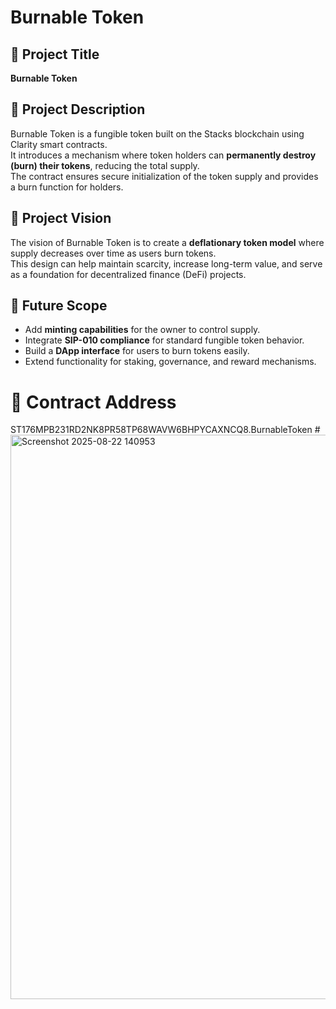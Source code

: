 # Burnable Token  

## 📌 Project Title  
**Burnable Token**  

## 📖 Project Description  
Burnable Token is a fungible token built on the Stacks blockchain using Clarity smart contracts.  
It introduces a mechanism where token holders can **permanently destroy (burn) their tokens**, reducing the total supply.  
The contract ensures secure initialization of the token supply and provides a burn function for holders.  

## 🎯 Project Vision  
The vision of Burnable Token is to create a **deflationary token model** where supply decreases over time as users burn tokens.  
This design can help maintain scarcity, increase long-term value, and serve as a foundation for decentralized finance (DeFi) projects.  

## 🚀 Future Scope  
- Add **minting capabilities** for the owner to control supply.  
- Integrate **SIP-010 compliance** for standard fungible token behavior.  
- Build a **DApp interface** for users to burn tokens easily.  
- Extend functionality for staking, governance, and reward mechanisms.  

# 📜 Contract Address  
ST176MPB231RD2NK8PR58TP68WAVW6BHPYCAXNCQ8.BurnableToken
#<img width="1919" height="903" alt="Screenshot 2025-08-22 140953" src="https://github.com/user-attachments/assets/72925dd6-8ab5-4450-abd7-f54368c03810" />
